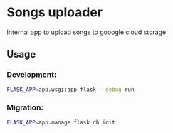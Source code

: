 # Songs uploader

Internal app to upload songs to gooogle cloud storage

## Usage

### Development:

```bash
FLASK_APP=app.wsgi:app flask --debug run
```

### Migration:

```bash
FLASK_APP=app.manage flask db init
```
